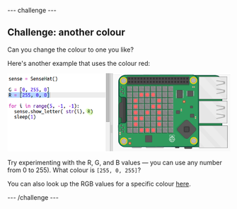 \--- challenge \---

## Challenge: another colour

Can you change the colour to one you like?

Here's another example that uses the colour red:

![skærmbillede](images/timer-red.png)

Try experimenting with the R, G, and B values — you can use any number from 0 to 255). What colour is `[255, 0, 255]`?

You can also look up the RGB values for a specific colour <a href="http://jumpto.cc/colours" target="_blank">here</a>.

\--- /challenge \---